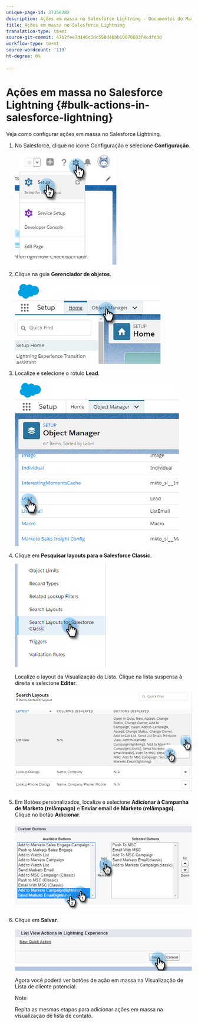 ```yaml
---
unique-page-id: 37356282
description: Ações em massa no Salesforce Lightning - Documentos do Marketing - Documentação do produto
title: Ações em massa no Salesforce Lightning
translation-type: tm+mt
source-git-commit: 47b2fee7d146c3dc558d4bbb10070683f4cdfd3d
workflow-type: tm+mt
source-wordcount: '119'
ht-degree: 0%

---
```



# Ações em massa no Salesforce Lightning {#bulk-actions-in-salesforce-lightning}

Veja como configurar ações em massa no Salesforce Lightning.

1. No Salesforce, clique no ícone Configuração e selecione **Configuração**.

   ![](assets/one.png)

1. Clique na guia **Gerenciador de objetos**.

   ![](assets/two.png)

1. Localize e selecione o rótulo **Lead**.

   ![](assets/three-2.png)

1. Clique em **Pesquisar layouts para o Salesforce Classic**.

   ![](assets/four-1.png)

   Localize o layout da Visualização da Lista. Clique na lista suspensa à direita e selecione **Editar**.

   ![](assets/five.png)

1. Em Botões personalizados, localize e selecione **Adicionar à Campanha de Marketo (relâmpago)** e **Enviar email de Marketo (relâmpago)**. Clique no botão **Adicionar**.

   ![](assets/six.png)

1. Clique em **Salvar**.

   ![](assets/seven.png)

   Agora você poderá ver botões de ação em massa na Visualização de Lista de cliente potencial.

   >[!NOTE]
   >
   >Repita as mesmas etapas para adicionar ações em massa na visualização de lista de contato.

